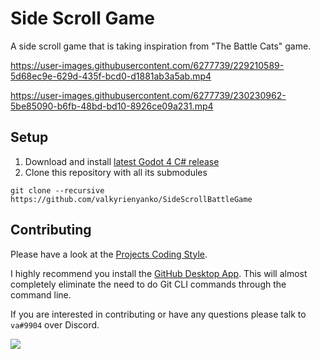 # Side Scroll Game
A side scroll game that is taking inspiration from "The Battle Cats" game.

https://user-images.githubusercontent.com/6277739/229210589-5d68ec9e-629d-435f-bcd0-d1881ab3a5ab.mp4

https://user-images.githubusercontent.com/6277739/230230962-5be85090-b6fb-48bd-bd10-8926ce09a231.mp4

## Setup
1. Download and install [latest Godot 4 C# release](https://godotengine.org/)
2. Clone this repository with all its submodules
```
git clone --recursive https://github.com/valkyrienyanko/SideScrollBattleGame
```

## Contributing
Please have a look at the [Projects Coding Style](https://github.com/Valks-Games/sankari/wiki/Code-Style).

I highly recommend you install the [GitHub Desktop App](https://desktop.github.com/). This will almost completely eliminate the need to do Git CLI commands through the command line.

If you are interested in contributing or have any questions please talk to `va#9904` over Discord.

<a href="https://github.com/Valks-Games/SideScrollBattleGame/graphs/contributors">
  <img src="https://contrib.rocks/image?repo=Valks-Games/SideScrollBattleGame" />
</a>

